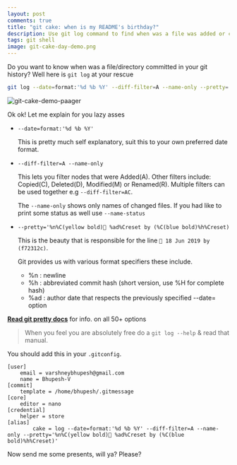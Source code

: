 ```yaml
---
layout: post
comments: true
title: "git cake: when is my README's birthday?"
description: Use git log command to find when was a file was added or created in your git repository
tags: git shell 
image: git-cake-day-demo.png
---
```


Do you want to know when was a file/directory committed in your git history?
Well here is `git log` at your rescue

```bash
git log --date=format:'%d %b %Y' --diff-filter=A --name-only --pretty='%n%C(yellow bold)🎂️ %ad%Creset by (%C(blue bold)%h%Creset)'

```

![git-cake-demo-paager](https://user-images.githubusercontent.com/34342551/103223519-6b366080-494c-11eb-9d54-acebd0179ffb.png)


Ok ok! Let me explain for you lazy asses

- `--date=format:'%d %b %Y'`

  This is pretty much self explanatory, suit this to your own preferred date format.

- `--diff-filter=A --name-only`

  This lets you filter nodes that were Added(A). Other filters include: Copied(C), Deleted(D), Modified(M) or Renamed(R).
  Multiple filters can be used together e.g `--diff-filter=AC`.

  The `--name-only` shows only names of changed files. If you had like to print some status as well use `--name-status`

- `--pretty='%n%C(yellow bold)🎂️ %ad%Creset by (%C(blue bold)%h%Creset)`

  This is the beauty that is responsible for the line `🎂️ 18 Jun 2019 by (f72312c)`.

  Git provides us with various format specifiers these include.
  - %n  : newline
  - %h  : abbreviated commit hash (short version, use %H for complete hash)
  - %ad : author date that respects the previously specified --date= option

[**Read git pretty docs**](https://git-scm.com/docs/git-log#_pretty_formats) for info. on all 50+ options

> When you feel you are absolutely free do a `git log --help` & read that manual.


You should add this in your `.gitconfig`.

```
[user]
	email = varshneybhupesh@gmail.com
	name = Bhupesh-V
[commit]
	template = /home/bhupesh/.gitmessage
[core]
	editor = nano
[credential]
	helper = store
[alias]
        cake = log --date=format:'%d %b %Y' --diff-filter=A --name-only --pretty='%n%C(yellow bold)🎂️ %ad%Creset by (%C(blue bold)%h%Creset)'
``` 


Now send me some presents, will ya?
Please?
